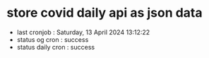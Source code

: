 # store covid daily api as json data

- last cronjob : Saturday, 13 April 2024 13:12:22
- status og cron : success
- status daily cron : success
      
      